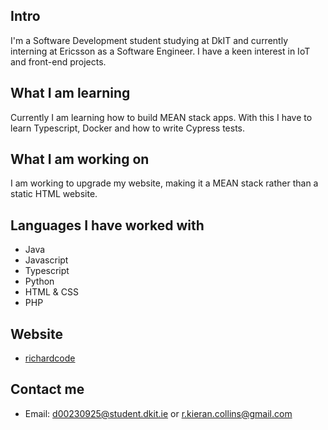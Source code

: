 
## Intro
I'm a Software Development student studying at DkIT and currently interning at Ericsson as a Software Engineer. I have a keen interest in IoT and front-end projects. 
## What I am learning
Currently I am learning how to build MEAN stack apps. With this I have to learn Typescript, Docker and how to write Cypress tests.
## What I am working on
I am working to upgrade my website, making it a MEAN stack  rather than a static HTML website.
## Languages I have worked with
- Java
- Javascript
- Typescript
- Python
- HTML & CSS
- PHP
## Website
- <a href="https://richardcode.com/">richardcode</a>
## Contact me
- Email: d00230925@student.dkit.ie or r.kieran.collins@gmail.com

